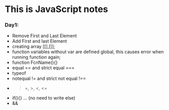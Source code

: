 # This is JavaScript notes
### Day1:
* Remove First and Last Element
* Add First and last Element
* creating array [[],[]];
* function variables without var are defined global, this causes error when running function again;
* function FcnName(){}
* equal == and strict equal ===
* typeof
* notequal != and strict not equal !==
* >=, >, <, <=
* if(){} ... (no need to write else)
* &&

